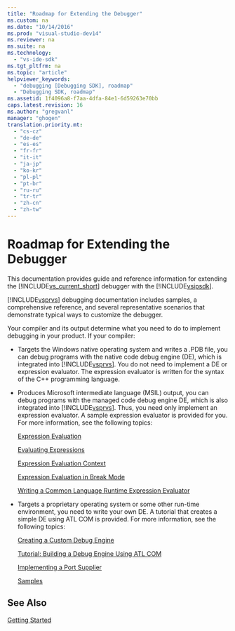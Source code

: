 ```yaml
---
title: "Roadmap for Extending the Debugger"
ms.custom: na
ms.date: "10/14/2016"
ms.prod: "visual-studio-dev14"
ms.reviewer: na
ms.suite: na
ms.technology: 
  - "vs-ide-sdk"
ms.tgt_pltfrm: na
ms.topic: "article"
helpviewer_keywords: 
  - "debugging [Debugging SDK], roadmap"
  - "Debugging SDK, roadmap"
ms.assetid: 1f4096a8-f7aa-4dfa-84e1-6d59263e70bb
caps.latest.revision: 16
ms.author: "gregvanl"
manager: "ghogen"
translation.priority.mt: 
  - "cs-cz"
  - "de-de"
  - "es-es"
  - "fr-fr"
  - "it-it"
  - "ja-jp"
  - "ko-kr"
  - "pl-pl"
  - "pt-br"
  - "ru-ru"
  - "tr-tr"
  - "zh-cn"
  - "zh-tw"
---
```

# Roadmap for Extending the Debugger
This documentation provides guide and reference information for extending the [!INCLUDE[vs_current_short](../codequality/includes/vs_current_short_md.md)] debugger with the [!INCLUDE[vsipsdk](../extensibility/includes/vsipsdk_md.md)].  
  
 [!INCLUDE[vsprvs](../codequality/includes/vsprvs_md.md)] debugging documentation includes samples, a comprehensive reference, and several representative scenarios that demonstrate typical ways to customize the debugger.  
  
 Your compiler and its output determine what you need to do to implement debugging in your product. If your compiler:  
  
-   Targets the Windows native operating system and writes a .PDB file, you can debug programs with the native code debug engine (DE), which is integrated into [!INCLUDE[vsprvs](../codequality/includes/vsprvs_md.md)]. You do not need to implement a DE or expression evaluator. The expression evaluator is written for the syntax of the C++ programming language.  
  
-   Produces Microsoft intermediate language (MSIL) output, you can debug programs with the managed code debug engine DE, which is also integrated into [!INCLUDE[vsprvs](../codequality/includes/vsprvs_md.md)]. Thus, you need only implement an expression evaluator. A sample expression evaluator is provided for you. For more information, see the following topics:  
  
     [Expression Evaluation](../extensibility/expression-evaluation--visual-studio-debugging-sdk-.md)  
  
     [Evaluating Expressions](../extensibility/evaluating-expressions.md)  
  
     [Expression Evaluation Context](../extensibility/expression-evaluation-context.md)  
  
     [Expression Evaluation in Break Mode](../extensibility/expression-evaluation-in-break-mode.md)  
  
     [Writing a Common Language Runtime Expression Evaluator](../extensibility/writing-a-common-language-runtime-expression-evaluator.md)  
  
-   Targets a proprietary operating system or some other run-time environment, you need to write your own DE. A tutorial that creates a simple DE using ATL COM is provided. For more information, see the following topics:  
  
     [Creating a Custom Debug Engine](../extensibility/creating-a-custom-debug-engine.md)  
  
     [Tutorial: Building a Debug Engine Using ATL COM](assetId:///9097b71e-1fe7-48f7-bc00-009e25940c24)  
  
     [Implementing a Port Supplier](../extensibility/implementing-a-port-supplier.md)  
  
     [Samples](../extensibility/visual-studio-debugging-samples.md)  
  
## See Also  
 [Getting Started](../extensibility/getting-started-with-debugger-extensibility.md)